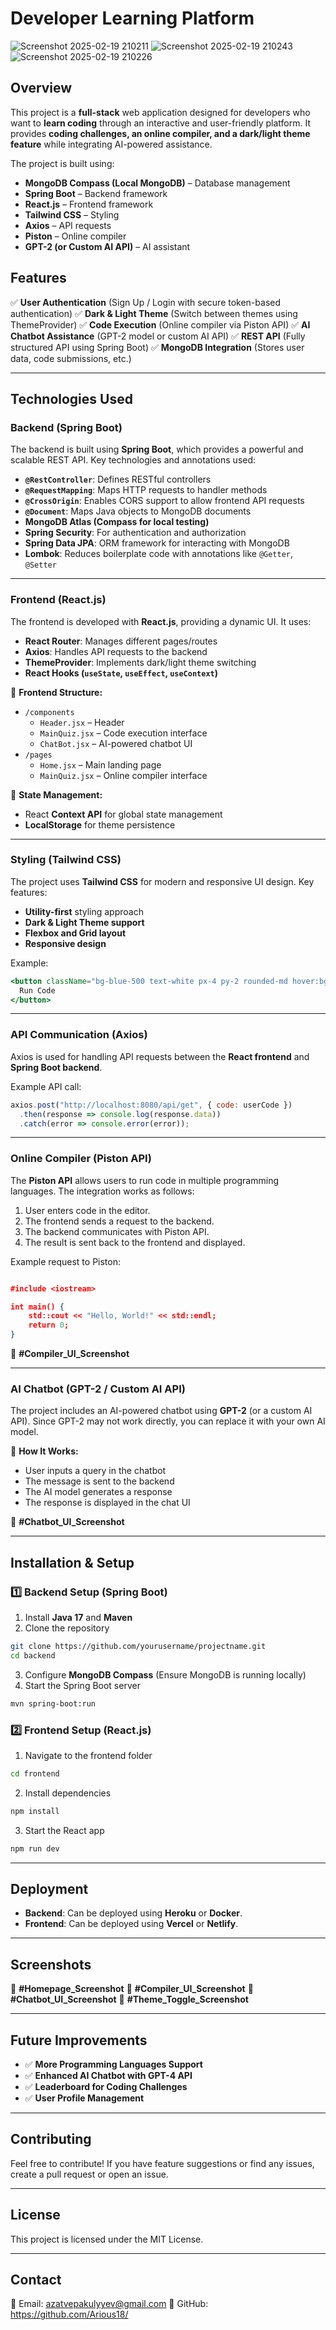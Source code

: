 # Developer Learning Platform
![Screenshot 2025-02-19 210211](https://github.com/user-attachments/assets/13108b1f-94d2-4fe0-8f28-6d02ec41faa5)
![Screenshot 2025-02-19 210243](https://github.com/user-attachments/assets/07bccd77-2a8d-495a-8e63-45b5761af393)
![Screenshot 2025-02-19 210226](https://github.com/user-attachments/assets/17849513-5a42-4a2b-a977-9f2c7f548aef)
## Overview
This project is a **full-stack** web application designed for developers who want to **learn coding** through an interactive and user-friendly platform. It provides **coding challenges, an online compiler, and a dark/light theme feature** while integrating AI-powered assistance.

The project is built using:

- **MongoDB Compass (Local MongoDB)** – Database management
- **Spring Boot** – Backend framework
- **React.js** – Frontend framework
- **Tailwind CSS** – Styling
- **Axios** – API requests
- **Piston** – Online compiler
- **GPT-2 (or Custom AI API)** – AI assistant

## Features
✅ **User Authentication** (Sign Up / Login with secure token-based authentication)
✅ **Dark & Light Theme** (Switch between themes using ThemeProvider)
✅ **Code Execution** (Online compiler via Piston API)
✅ **AI Chatbot Assistance** (GPT-2 model or custom AI API)
✅ **REST API** (Fully structured API using Spring Boot)
✅ **MongoDB Integration** (Stores user data, code submissions, etc.)

---

## Technologies Used

### Backend (Spring Boot)
The backend is built using **Spring Boot**, which provides a powerful and scalable REST API. Key technologies and annotations used:

- **`@RestController`**: Defines RESTful controllers
- **`@RequestMapping`**: Maps HTTP requests to handler methods
- **`@CrossOrigin`**: Enables CORS support to allow frontend API requests
- **`@Document`**: Maps Java objects to MongoDB documents
- **MongoDB Atlas (Compass for local testing)**
- **Spring Security**: For authentication and authorization
- **Spring Data JPA**: ORM framework for interacting with MongoDB
- **Lombok**: Reduces boilerplate code with annotations like `@Getter`, `@Setter`



---

### Frontend (React.js)
The frontend is developed with **React.js**, providing a dynamic UI. It uses:
- **React Router**: Manages different pages/routes
- **Axios**: Handles API requests to the backend
- **ThemeProvider**: Implements dark/light theme switching
- **React Hooks (`useState`, `useEffect`, `useContext`)**

🔹 **Frontend Structure:**
- `/components`
  - `Header.jsx` – Header
  - `MainQuiz.jsx` – Code execution interface
  - `ChatBot.jsx` – AI-powered chatbot UI
- `/pages`
  - `Home.jsx` – Main landing page
  - `MainQuiz.jsx` – Online compiler interface

🔹 **State Management:**
- React **Context API** for global state management
- **LocalStorage** for theme persistence

---

### Styling (Tailwind CSS)
The project uses **Tailwind CSS** for modern and responsive UI design. Key features:
- **Utility-first** styling approach
- **Dark & Light Theme support**
- **Flexbox and Grid layout**
- **Responsive design**

Example:
```jsx
<button className="bg-blue-500 text-white px-4 py-2 rounded-md hover:bg-blue-600">
  Run Code
</button>
```

---

### API Communication (Axios)
Axios is used for handling API requests between the **React frontend** and **Spring Boot backend**.

Example API call:
```javascript
axios.post("http://localhost:8080/api/get", { code: userCode })
  .then(response => console.log(response.data))
  .catch(error => console.error(error));
```

---

### Online Compiler (Piston API)
The **Piston API** allows users to run code in multiple programming languages. The integration works as follows:
1. User enters code in the editor.
2. The frontend sends a request to the backend.
3. The backend communicates with Piston API.
4. The result is sent back to the frontend and displayed.

Example request to Piston:
```json

#include <iostream>

int main() {
    std::cout << "Hello, World!" << std::endl;
    return 0;
}

```

📸 **#Compiler_UI_Screenshot**

---

### AI Chatbot (GPT-2 / Custom AI API)
The project includes an AI-powered chatbot using **GPT-2** (or a custom AI API). Since GPT-2 may not work directly, you can replace it with your own AI model.

🔹 **How It Works:**
- User inputs a query in the chatbot
- The message is sent to the backend
- The AI model generates a response
- The response is displayed in the chat UI

📸 **#Chatbot_UI_Screenshot**

---

## Installation & Setup

### 1️⃣ Backend Setup (Spring Boot)
1. Install **Java 17** and **Maven**
2. Clone the repository
```bash
git clone https://github.com/yourusername/projectname.git
cd backend
```
3. Configure **MongoDB Compass** (Ensure MongoDB is running locally)
4. Start the Spring Boot server
```bash
mvn spring-boot:run
```

### 2️⃣ Frontend Setup (React.js)
1. Navigate to the frontend folder
```bash
cd frontend
```
2. Install dependencies
```bash
npm install
```
3. Start the React app
```bash
npm run dev
```

---

## Deployment
- **Backend**: Can be deployed using **Heroku** or **Docker**.
- **Frontend**: Can be deployed using **Vercel** or **Netlify**.

---

## Screenshots
📸 **#Homepage_Screenshot**
📸 **#Compiler_UI_Screenshot**
📸 **#Chatbot_UI_Screenshot**
📸 **#Theme_Toggle_Screenshot**

---

## Future Improvements
- ✅ **More Programming Languages Support**
- ✅ **Enhanced AI Chatbot with GPT-4 API**
- ✅ **Leaderboard for Coding Challenges**
- ✅ **User Profile Management**

---

## Contributing
Feel free to contribute! If you have feature suggestions or find any issues, create a pull request or open an issue.

---

## License
This project is licensed under the MIT License.

---

## Contact
📧 Email: azatvepakulyyev@gmail.com
📌 GitHub: https://github.com/Arious18/

